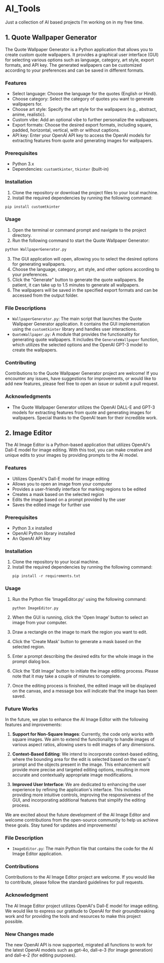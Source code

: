 # AI_Tools

Just a collection of AI based projects I'm working on in my free time.

## 1. Quote Wallpaper Generator

The Quote Wallpaper Generator is a Python application that allows you to create custom quote wallpapers. It provides a graphical user interface (GUI) for selecting various options such as language, category, art style, export formats, and API key. The generated wallpapers can be customized according to your preferences and can be saved in different formats.

### Features

- Select language: Choose the language for the quotes (English or Hindi).
- Choose category: Select the category of quotes you want to generate wallpapers for.
- Choose art style: Specify the art style for the wallpapers (e.g., abstract, anime, realistic).
- Custom vibe: Add an optional vibe to further personalize the wallpapers.
- Export formats: Choose the desired export formats, including square, padded, horizontal, vertical, with or without captions.
- API key: Enter your OpenAI API key to access the OpenAI models for extracting features from quote and generating images for wallpapers.

### Prerequisites

- Python 3.x
- Dependencies: `customtkinter`, `tkinter` (built-in)

### Installation

1. Clone the repository or download the project files to your local machine.
2. Install the required dependencies by running the following command:

```bash
pip install customtkinter
```

### Usage

1. Open the terminal or command prompt and navigate to the project directory.
2. Run the following command to start the Quote Wallpaper Generator:

```bash
python WallpaperGenerator.py
```

3. The GUI application will open, allowing you to select the desired options for generating wallpapers.
4. Choose the language, category, art style, and other options according to your preferences.
5. Click the "Generate" button to generate the quote wallpapers. Be patient, it can take up to 1.5 minutes to generate all wallpapers.
6. The wallpapers will be saved in the specified export formats and can be accessed from the output folder.

### File Descriptions

- `WallpaperGenerator.py`: The main script that launches the Quote Wallpaper Generator application. It contains the GUI implementation using the `customtkinter` library and handles user interactions.
- `QuoteWallpaper.py`: A module that provides the functionality for generating quote wallpapers. It includes the `GenerateWallpaper` function, which utilizes the selected options and the OpenAI GPT-3 model to create the wallpapers.

### Contributing

Contributions to the Quote Wallpaper Generator project are welcome! If you encounter any issues, have suggestions for improvements, or would like to add new features, please feel free to open an issue or submit a pull request.

### Acknowledgments

- The Quote Wallpaper Generator utilizes the OpenAI DALL-E and GPT-3 models for extracting features from quote and generating images for wallpapers. Special thanks to the OpenAI team for their incredible work.


## 2. Image Editor

The AI Image Editor is a Python-based application that utilizes OpenAI's Dall-E model for image editing. With this tool, you can make creative and unique edits to your images by providing prompts to the AI model.

### Features

- Utilizes OpenAI's Dall-E model for image editing
- Allows you to open an image from your computer
- Provides a user-friendly interface for marking regions to be edited
- Creates a mask based on the selected region
- Edits the image based on a prompt provided by the user
- Saves the edited image for further use

### Prerequisites

- Python 3.x installed
- OpenAI Python library installed
- An OpenAI API key

### Installation

1. Clone the repository to your local machine.
2. Install the required dependencies by running the following command:
   ```
   pip install -r requirements.txt
   ```

### Usage

1. Run the Python file 'ImageEditor.py' using the following command:
   ```
   python ImageEditor.py
   ```

2. When the GUI is running, click the 'Open Image' button to select an image from your computer.

3. Draw a rectangle on the image to mark the region you want to edit.

4. Click the 'Create Mask' button to generate a mask based on the selected region.

5. Enter a prompt describing the desired edits for the whole image in the prompt dialog box.

6. Click the 'Edit Image' button to initiate the image editing process. Please note that it may take a couple of minutes to complete.

7. Once the editing process is finished, the edited image will be displayed on the canvas, and a message box will indicate that the image has been saved.

### Future Works

In the future, we plan to enhance the AI Image Editor with the following features and improvements:

1. **Support for Non-Square Images**: Currently, the code only works with square images. We aim to extend the functionality to handle images of various aspect ratios, allowing users to edit images of any dimensions.

2. **Context-Based Editing**: We intend to incorporate context-based editing, where the bounding area for the edit is selected based on the user's prompt and the objects present in the image. This enhancement will provide more precise and targeted editing options, resulting in more accurate and contextually appropriate image modifications.

3. **Improved User Interface**: We are dedicated to enhancing the user experience by refining the application's interface. This includes providing more intuitive controls, improving the responsiveness of the GUI, and incorporating additional features that simplify the editing process.

We are excited about the future development of the AI Image Editor and welcome contributions from the open-source community to help us achieve these goals. Stay tuned for updates and improvements!

### File Description

- `ImageEditor.py`: The main Python file that contains the code for the AI Image Editor application.

### Contributions

Contributions to the AI Image Editor project are welcome. If you would like to contribute, please follow the standard guidelines for pull requests.

### Acknowledgment

The AI Image Editor project utilizes OpenAI's Dall-E model for image editing. We would like to express our gratitude to OpenAI for their groundbreaking work and for providing the tools and resources to make this project possible.

### New Changes made

The new OpenAI API is now supported, migrated all functions to work for the latest OpenAI models such as gpt-4o, dall-e-3 (for image generation) and dall-e-2 (for editing purposes).
